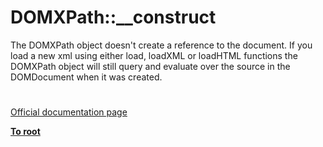# DOMXPath::__construct




<div class="phpcode"><span class="html">
The DOMXPath object doesn&apos;t create a reference to the document. If you load a new xml using either load, loadXML or loadHTML functions the DOMXPath object will still query and evaluate over the source in the DOMDocument when it was created.</span>
</div>
  

#

[Official documentation page](https://www.php.net/manual/en/domxpath.construct.php)

**[To root](/README.md)**
